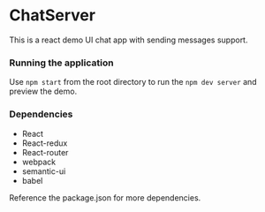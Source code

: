 # ChatServer
This is a react demo UI chat app with sending messages support.

<h3> Running the application </h3>

Use `npm start` from the root directory to run the `npm dev server` and preview the demo.

<h3> Dependencies </h3>

- React
- React-redux
- React-router
- webpack
- semantic-ui
- babel

Reference the package.json for more dependencies.
